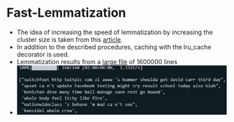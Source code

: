 # Fast-Lemmatization

- The idea of ​​increasing the speed of lemmatization by increasing the cluster size is taken from this [article](https://habr.com/ru/articles/503420/). 
- In addition to the described procedures, caching with the lru_cache decorator is used.
- Lemmatization results from a [large file](https://www.kaggle.com/datasets/kazanova/sentiment140) of 1600000 lines
- ![](https://github.com/Gomemnon/Fast-Lemmatization-/blob/main/results.png?raw=true)
